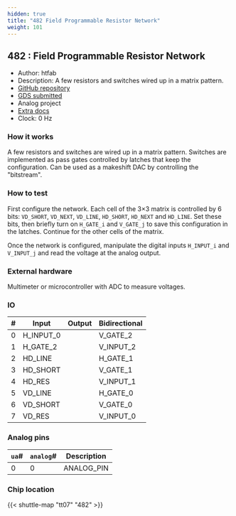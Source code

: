 ```yaml
---
hidden: true
title: "482 Field Programmable Resistor Network"
weight: 101
---
```


## 482 : Field Programmable Resistor Network

* Author: htfab
* Description: A few resistors and switches wired up in a matrix pattern.
* [GitHub repository](https://github.com/htfab/tt07-fprn)
* [GDS submitted](https://github.com/htfab/tt07-fprn/actions/runs/9332633896)
* Analog project
* [Extra docs]()
* Clock: 0 Hz

### How it works

A few resistors and switches are wired up in a matrix pattern.
Switches are implemented as pass gates controlled by latches that keep the configuration.
Can be used as a makeshift DAC by controlling the "bitstream".

### How to test

First configure the network.
Each cell of the 3×3 matrix is controlled by 6 bits:
`VD_SHORT`, `VD_NEXT`, `VD_LINE`, `HD_SHORT`, `HD_NEXT` and `HD_LINE`.
Set these bits, then briefly turn on `H_GATE_i` and `V_GATE_j` to
save this configuration in the latches.
Continue for the other cells of the matrix.

Once the network is configured, manipulate the digital inputs
`H_INPUT_i` and `V_INPUT_j` and read the voltage at the analog output.

### External hardware

Multimeter or microcontroller with ADC to measure voltages.


### IO

| #             | Input    | Output   | Bidirectional   |
| ------------- | -------- | -------- | --------------- |
| 0 | H_INPUT_0  |   | V_GATE_2        |
| 1 | H_GATE_2  |   | V_INPUT_2        |
| 2 | HD_LINE  |   | H_GATE_1        |
| 3 | HD_SHORT  |   | V_GATE_1        |
| 4 | HD_RES  |   | V_INPUT_1        |
| 5 | VD_LINE  |   | H_GATE_0        |
| 6 | VD_SHORT  |   | V_GATE_0        |
| 7 | VD_RES  |   | V_INPUT_0        |

### Analog pins

| `ua`#        | `analog`#        | Description         |
| ------------ | ---------------- | ------------------- |
| 0 | 0 | ANALOG_PIN           |

### Chip location

{{< shuttle-map "tt07" "482" >}}
